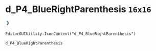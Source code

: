 # d_P4_BlueRightParenthesis `16x16`
<img src="/img/d_P4_BlueRightParenthesis.png" width=16 height=16>

``` CSharp
EditorGUIUtility.IconContent("d_P4_BlueRightParenthesis")
```
```
d_P4_BlueRightParenthesis
```

